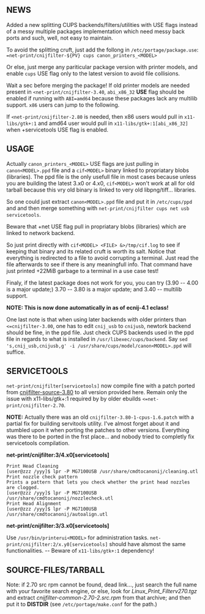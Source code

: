 NEWS
----

Added a new splitting CUPS backends/filters/utilities with USE flags instead of
a messy multiple packages implementation which need messy back ports and such,
well, not easy to maintain.

To avoid the splitting cruft, just add the follong in `/etc/portage/package.use`:
`=net-print/cnijfilter-${PV} cups canon_printers_<MODEL>`

Or else, just merge any pariticular package version with printer models, and
enable `cups` USE flag only to the latest version to avoid file collisions.

Wait a sec before merging the package! If old printer models are needed present in
`<net-print/cnijfilter-3.40`, `abi_x86_32` **USE** flag should be enabled if running with
`ABI=amd64` because these packages lack any multilib support. `x86` users can
jump to the following.

If `<net-print/cnijfilter-2.80` is needed, then x86 users would pull in `x11-libs/gtk+:1`
and amd64 user would pull in `x11-libs/gtk+:1[abi_x86_32]` when +servicetools USE flag is
enabled.

USAGE
-----

Actually `canon_printers_<MODEL>` USE flags are just pulling in `canon<MODEL>.ppd` file
and a `cif<MODEL>` binary linked to propriatary blobs (libraries). The ppd file is
the only usefull file in most cases because unless you are building the latest 3.x0
or 4.x0, `cif<MODEL>` won't work at all for old tarball because this vry old binary
is linked to very old libpng/tiff... libraries.

So one could just extract `canon<MODEL>.ppd` file and put it in `/etc/cups/ppd` and
and then merge something with `net-print/cnijfilter cups net usb servicetools`.

Beware that +net USE flag pull in propriatary blobs (libraries) which are linked to
network backend.

So just print directly with `cif<MODEL> <FILE> &>/tmp/cif.log` to see if keeping that
binary and its related cruft is worth its salt. Notice that everything is redirected
to a file to avoid corrupting a terminal. Just read the file afterwards to see if there
is any meaningfull info. That command have just printed +22MiB garbage to a terminal in
a use case test!

Finaly, if the latest package does not work for you, you can try (3.90 -- 4.00 is a
major update;) 3.70 -- 3.80 is a major update; and 3.40 -- multilib support.

**NOTE: This is now done automatically in as of ecnij-4.1 eclass!**

One last note is that when using later backends with older printers than `<=cnijfilter-3.00`,
one has to edit `cnij_usb` to `cnijusb`, newtork backend should be fine, in the
ppd file. Just check CUPS backends used in the ppd file in regards to what is installed
in `/usr/libexec/cups/backend`.
Say `sed 's,cnij_usb,cnijusb,g' -i /usr/share/cups/model/canon<MODEL>.ppd` will
suffice.

SERVICETOOLS
-------------

`net-print/cnijfilter[servicetools]` now compile fine with a patch ported from
[cnijfilter-source-3.80](https://github.com/tokiclover/cnijfilter-source-3.80)
to all version provided here. Remain only the issue with x11-libs/gtk+:1
required by by older ebuilds `<=net-print/cnijfilter-2.70`.

**NOTE:** Actually there was an old `cnijfilter-3.80-1-cpus-1.6.patch` with a
partial fix for building servitools utility. I've almost forget about it and
stumbled upon it when porting the patches to other versions. Everything was there
to be ported in the frst place... and nobody tried to completly fix servicetools
compilation.

**net-print/cnijfilter:3/4.x0[servicetools]**

    Print Head Cleaning
    [user@zzz /yyy]$ lpr -P MG7100USB /usr/share/cmdtocanonij/cleaning.utl
    Print nozzle check pattern
    Prints a pattern that lets you check whether the print head nozzles are clogged.
    [user@zzz /yyy]$ lpr -P MG7100USB /usr/share/cmdtocanonij/nozzlecheck.utl
    Print Head Alignment
    [user@zzz /yyy]$ lpr -P MG7100USB /usr/share/cmdtocanonij/autoalign.utl

**net-print/cnijfilter:3/3.x0[servicetools]**

Use `/usr/bin/printerui<MODEL>` for administration tasks.
`net-print/cnijfilter:2/x.y0[servicetools]` should have alsmost the same
functionalities. -- Beware of `x11-libs/gtk+:1` dependency!

SOURCE-FILES/TARBALL
--------------------

Note: if 2.70 src rpm cannot be found, dead link..., just search the full name
with your favorite search engine, or else, look for *Linux_Print_Filterv270.tgz*
and extract *cnijfilter-common-2.70-2.src.rpm* from that archive; and then put it
to **DISTDIR** (see `/etc/portage/make.conf` for the path.)
